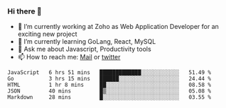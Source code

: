 ### Hi there 👋

- 🔭 I’m currently working at Zoho as Web Application Developer for an exciting new project
- 🌱 I’m currently learning GoLang, React, MySQL
- 💬 Ask me about Javascript, Productivity tools 
- 📫 How to reach me: [Mail](mailto:kvaishak007@gmail.com) or [twitter](https://twitter.com/_kvaishak)

<!--START_SECTION:waka-->
```text
JavaScript   6 hrs 51 mins   █████████████░░░░░░░░░░░░   51.49 % 
Go           3 hrs 15 mins   ██████░░░░░░░░░░░░░░░░░░░   24.44 % 
HTML         1 hr 8 mins     ██░░░░░░░░░░░░░░░░░░░░░░░   08.58 % 
JSON         40 mins         █▒░░░░░░░░░░░░░░░░░░░░░░░   05.08 % 
Markdown     28 mins         █░░░░░░░░░░░░░░░░░░░░░░░░   03.55 % 
```
<!--END_SECTION:waka-->
